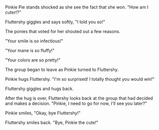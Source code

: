 Pinkie Pie stands shocked as she see the fact that she won. "How am I cuter!?"

Fluttershy giggles and says softly, "I told you so!"

The ponies that voted for her shouted out a few reasons.

"Your smile is so infectious!"

"Your mane is so fluffy!"

"Your colors are so pretty!"

The group began to leave as Pinkie turned to Fluttershy.

Pinkie hugs Fluttershy. "I'm so surprised! I totally thought you would win!"

Fluttershy giggles and hugs back.

After the hug is over, Fluttershy looks back at the group that had decided and makes a decision. "Pinkie, I need to go for now, I'll see you later?"

Pinkie smiles, "Okay, bye Fluttershy!"

Fluttershy smiles back. "Bye, Pinkie the cute!"
